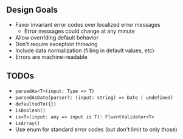 ## Design Goals

- Favor invariant error codes over localized error messages
  - Error messages could change at any minute
- Allow overriding default behavior
- Don't require exception throwing
- Include data normalization (filling in default values, etc)
- Errors are machine-readable


## TODOs

- `parsedAs<T>(input: Type => T)`
- `parsedAsDate(parser?: (input: string) => Date | undefined)`
- `defaultedTo({})`
- `isBoolean()`
- `is<T>(input: any => input is T): FluentValidator<T>`
- `isArray()`
- Use enum for standard error codes (but don't limit to only those)
